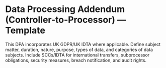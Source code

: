 # Data Processing Addendum (Controller-to-Processor) — Template
This DPA incorporates UK GDPR/UK IDTA where applicable. Define subject matter, duration, nature, purpose, types of data, and categories of data subjects. Include SCCs/IDTA for international transfers, subprocessor obligations, security measures, breach notification, and audit rights.

